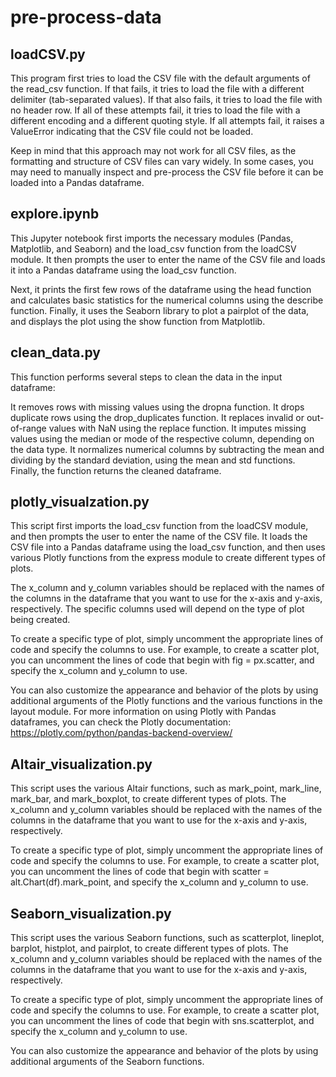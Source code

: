 # pre-process-data

## loadCSV.py
This program first tries to load the CSV file with the default arguments of the read_csv function. If that fails, it tries to load the file with a different delimiter (tab-separated values). If that also fails, it tries to load the file with no header row. If all of these attempts fail, it tries to load the file with a different encoding and a different quoting style. If all attempts fail, it raises a ValueError indicating that the CSV file could not be loaded.

Keep in mind that this approach may not work for all CSV files, as the formatting and structure of CSV files can vary widely. In some cases, you may need to manually inspect and pre-process the CSV file before it can be loaded into a Pandas dataframe.<br>

## explore.ipynb
This Jupyter notebook first imports the necessary modules (Pandas, Matplotlib, and Seaborn) and the load_csv function from the loadCSV module. It then prompts the user to enter the name of the CSV file and loads it into a Pandas dataframe using the load_csv function.

Next, it prints the first few rows of the dataframe using the head function and calculates basic statistics for the numerical columns using the describe function. Finally, it uses the Seaborn library to plot a pairplot of the data, and displays the plot using the show function from Matplotlib.

## clean_data.py
This function performs several steps to clean the data in the input dataframe:

It removes rows with missing values using the dropna function.
It drops duplicate rows using the drop_duplicates function.
It replaces invalid or out-of-range values with NaN using the replace function.
It imputes missing values using the median or mode of the respective column, depending on the data type.
It normalizes numerical columns by subtracting the mean and dividing by the standard deviation, using the mean and std functions.
Finally, the function returns the cleaned dataframe.
## plotly_visualzation.py
This script first imports the load_csv function from the loadCSV module, and then prompts the user to enter the name of the CSV file. It loads the CSV file into a Pandas dataframe using the load_csv function, and then uses various Plotly functions from the express module to create different types of plots.

The x_column and y_column variables should be replaced with the names of the columns in the dataframe that you want to use for the x-axis and y-axis, respectively. The specific columns used will depend on the type of plot being created.

To create a specific type of plot, simply uncomment the appropriate lines of code and specify the columns to use. For example, to create a scatter plot, you can uncomment the lines of code that begin with fig = px.scatter, and specify the x_column and y_column to use.

You can also customize the appearance and behavior of the plots by using additional arguments of the Plotly functions and the various functions in the layout module. For more information on using Plotly with Pandas dataframes, you can check the Plotly documentation: https://plotly.com/python/pandas-backend-overview/

## Altair_visualization.py
This script uses the various Altair functions, such as mark_point, mark_line, mark_bar, and mark_boxplot, to create different types of plots. The x_column and y_column variables should be replaced with the names of the columns in the dataframe that you want to use for the x-axis and y-axis, respectively.

To create a specific type of plot, simply uncomment the appropriate lines of code and specify the columns to use. For example, to create a scatter plot, you can uncomment the lines of code that begin with scatter = alt.Chart(df).mark_point, and specify the x_column and y_column to use.

## Seaborn_visualization.py
This script uses the various Seaborn functions, such as scatterplot, lineplot, barplot, histplot, and pairplot, to create different types of plots. The x_column and y_column variables should be replaced with the names of the columns in the dataframe that you want to use for the x-axis and y-axis, respectively.

To create a specific type of plot, simply uncomment the appropriate lines of code and specify the columns to use. For example, to create a scatter plot, you can uncomment the lines of code that begin with sns.scatterplot, and specify the x_column and y_column to use.

You can also customize the appearance and behavior of the plots by using additional arguments of the Seaborn functions.